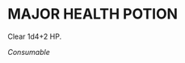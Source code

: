 ﻿---
tags:
  - Item
  - Consumable
name: 'MAJOR HEALTH POTION'
description: 'Clear 1d4+2 HP.'
---

# MAJOR HEALTH POTION

Clear 1d4+2 HP.

*Consumable*
